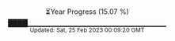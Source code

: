 <p align="center">
⏳Year Progress (15.07 %) <br>
████▁▁▁▁▁▁▁▁▁▁▁▁▁▁▁▁▁▁▁▁▁▁▁▁▁▁ <br>
<sub>Updated: Sat, 25 Feb 2023 00:09:20 GMT</sub>
</p>

